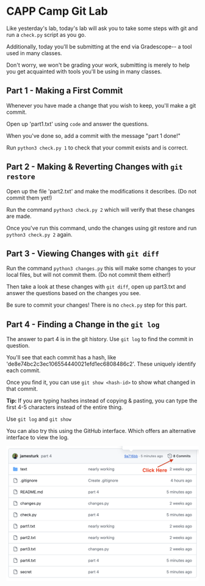 # CAPP Camp Git Lab

Like yesterday's lab, today's lab will ask you to take some steps with git and run a `check.py` script as you go.

Additionally, today you'll be submitting at the end via Gradescope-- a tool used in many classes.

Don't worry, we won't be grading your work, submitting is merely to help you get acquainted with tools you'll be using in many classes.

## Part 1 - Making a First Commit

Whenever you have made a change that you wish to keep, you'll make a git commit.

Open up 'part1.txt' using `code` and answer the questions.

When you've done so, add a commit with the message "part 1 done!"

Run `python3 check.py 1` to check that your commit exists and is correct.

## Part 2 - Making & Reverting Changes with `git restore`

Open up the file 'part2.txt' and make the modifications it describes. (Do not commit them yet!)

Run the command `python3 check.py 2` which will verify that these changes are made.

Once you've run this command, undo the changes using git restore and run `python3 check.py 2` again.

## Part 3 - Viewing Changes with `git diff`

Run the command `python3 changes.py` this will make some changes to your local files, but will not commit them. (Do not commit them either!)

Then take a look at these changes with `git diff`, open up part3.txt and answer the questions based on the changes you see.

Be sure to commit your changes! There is no `check.py` step for this part.

## Part 4 - Finding a Change in the `git log`

The answer to part 4 is in the git history. Use `git log` to find the commit in question.

You'll see that each commit has a hash, like 'de8e74bc2c3ec106554440021efd1ec6808486c2'.
These uniquely identify each commit.

Once you find it, you can use `git show <hash-id>` to show what changed in that commit.

**Tip:** If you are typing hashes instead of copying & pasting, you can type the first 4-5 characters instead of the entire thing.

Use `git log` and `git show`

You can also try this using the GitHub interface.
Which offers an alternative interface to view the log.

![](readme-screenshot.png)
